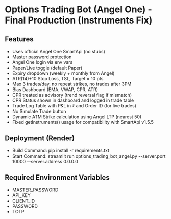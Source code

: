 # Options Trading Bot (Angel One) - Final Production (Instruments Fix)

## Features
- Uses official Angel One SmartApi (no stubs)
- Master password protection
- Angel One login via env vars
- Paper/Live toggle (default Paper)
- Expiry dropdown (weekly + monthly from Angel)
- ATR(14)+10 Stop Loss, TSL, Target = 10 pts
- Max 3 trades/day, no repeat strikes, no trades after 3PM
- Bias Dashboard (EMA, VWAP, CPR, ATR)
- CPR treated as advisory (trend reversal flag if mismatch)
- CPR Status shown in dashboard and logged in trade table
- Trade Log Table with P&L in ₹ and Order ID (for live trades)
- No Simulate Trade button
- Dynamic ATM Strike calculation using Angel LTP (nearest 50)
- Fixed getInstruments() usage for compatibility with SmartApi v1.5.5

## Deployment (Render)
- Build Command:
  pip install -r requirements.txt
- Start Command:
  streamlit run options_trading_bot_angel.py --server.port 10000 --server.address 0.0.0.0

## Required Environment Variables
- MASTER_PASSWORD
- API_KEY
- CLIENT_ID
- PASSWORD
- TOTP
